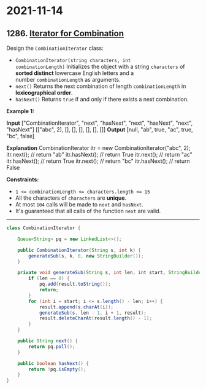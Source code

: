 # 2021-11-14

## 1286. [Iterator for Combination](https://leetcode.com/problems/iterator-for-combination/)

Design the `CombinationIterator` class:

- `CombinationIterator(string characters, int combinationLength)` Initializes the object with a string `characters` of **sorted distinct** lowercase English letters and a number `combinationLength` as arguments.
- `next()` Returns the next combination of length `combinationLength` in **lexicographical order**.
- `hasNext()` Returns `true` if and only if there exists a next combination.

**Example 1:**

**Input**
\["CombinationIterator", "next", "hasNext", "next", "hasNext", "next", "hasNext"\]
\[\["abc", 2\], \[\], \[\], \[\], \[\], \[\], \[\]\]
**Output**
\[null, "ab", true, "ac", true, "bc", false\]

**Explanation**
CombinationIterator itr = new CombinationIterator("abc", 2);
itr.next(); // return "ab"
itr.hasNext(); // return True
itr.next(); // return "ac"
itr.hasNext(); // return True
itr.next(); // return "bc"
itr.hasNext(); // return False

**Constraints:**

- `1 <= combinationLength <= characters.length <= 15`
- All the characters of `characters` are **unique**.
- At most `104` calls will be made to `next` and `hasNext`.
- It's guaranteed that all calls of the function `next` are valid.

---

```java
class CombinationIterator {

    Queue<String> pq = new LinkedList<>();

    public CombinationIterator(String s, int k) {
        generateSub(s, k, 0, new StringBuilder());
    }

    private void generateSub(String s, int len, int start, StringBuilder result) {
        if (len == 0) {
            pq.add(result.toString());
            return;
        }
        for (int i = start; i <= s.length() - len; i++) {
            result.append(s.charAt(i));
            generateSub(s, len - 1, i + 1, result);
            result.deleteCharAt(result.length() - 1);
        }
    }

    public String next() {
        return pq.poll();
    }

    public boolean hasNext() {
        return !pq.isEmpty();
    }
}
```
